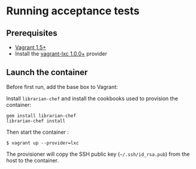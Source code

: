 # Running acceptance tests

## Prerequisites

* [Vagrant 1.5+](http://www.vagrantup.com/downloads.html)
* Install the [vagrant-lxc 1.0.0+](https://github.com/fgrehm/vagrant-lxc) provider

## Launch the container

Before first run, add the base box to Vagrant:

Install `librarian-chef` and install the cookbooks used to provision the container:

```
gem install librarian-chef
librarian-chef install
```

Then start the container :

```
$ vagrant up --provider=lxc
```

The provisioner will copy the SSH public key (`~/.ssh/id_rsa.pub`) from the host to the container.
